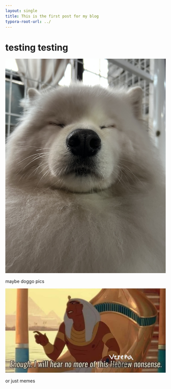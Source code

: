 ```yaml
---
layout: single
title: This is the first post for my blog
typora-root-url: ../
---
```

# testing testing
![doggo](/assets/images/2024-02-16-post_test/doggo.jpg)

maybe doggo pics

![verena_nonsense](/assets/images/2024-02-16-post_test/verena_nonsense.png)

or just memes
